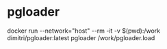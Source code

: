 # pgloader

docker run --network="host" --rm -it -v $(pwd):/work dimitri/pgloader:latest pgloader /work/pgloader.load
